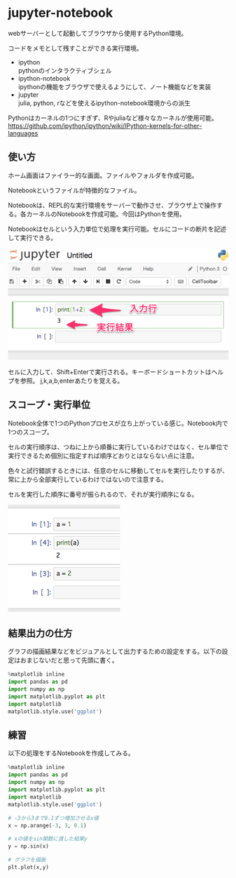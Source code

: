 jupyter-notebook
==================

webサーバーとして起動してブラウザから使用するPython環境。

コードをメモとして残すことができる実行環境。


- ipython  
pythonのインタラクティブシェル
- ipython-notebook  
ipythonの機能をブラウザで使えるようにして、ノート機能などを実装
- jupyter  
julia, python, rなどを使えるipython-notebook環境からの派生


Pythonはカーネルの1つにすぎず、Rやjuliaなど様々なカーネルが使用可能。  
<https://github.com/ipython/ipython/wiki/IPython-kernels-for-other-languages>


使い方
----------

ホーム画面はファイラー的な画面。ファイルやフォルダを作成可能。

Notebookというファイルが特徴的なファイル。

Notebookは、REPL的な実行環境をサーバーで動作させ、ブラウザ上で操作する。各カーネルのNotebookを作成可能。今回はPythonを使用。

Notebookはセルという入力単位で処理を実行可能。セルにコードの断片を記述して実行できる。

![jupyter](img/jupyter01.png)

セルに入力して、Shift+Enterで実行される。キーボードショートカットはヘルプを参照。
j,k,a,b,enterあたりを覚える。

スコープ・実行単位
--------------------
Notebook全体で1つのPythonプロセスが立ち上がっている感じ。Notebook内で1つのスコープ。

セルの実行順序は、つねに上から順番に実行しているわけではなく、セル単位で実行できるため個別に指定すれば順序どおりとはならない点に注意。

色々と試行錯誤するときには、任意のセルに移動してセルを実行したりするが、常に上から全部実行しているわけではないので注意する。

セルを実行した順序に番号が振られるので、それが実行順序になる。

![cell running order](img/jupyter02.png)

結果出力の仕方
------------------
グラフの描画結果などをビジュアルとして出力するための設定をする。以下の設定はおまじないだと思って先頭に書く。

```python
%matplotlib inline
import pandas as pd
import numpy as np
import matplotlib.pyplot as plt
import matplotlib
matplotlib.style.use('ggplot')
```

練習
----
以下の処理をするNotebookを作成してみる。

```python
%matplotlib inline
import pandas as pd
import numpy as np
import matplotlib.pyplot as plt
import matplotlib
matplotlib.style.use('ggplot')
```

```python
# -3から3まで0.1ずつ増加させるx値
x = np.arange(-3, 3, 0.1)
```

```python
# xの値をsin関数に渡した結果y
y = np.sin(x) 
```

```python
# グラフを描画
plt.plot(x,y)
```




